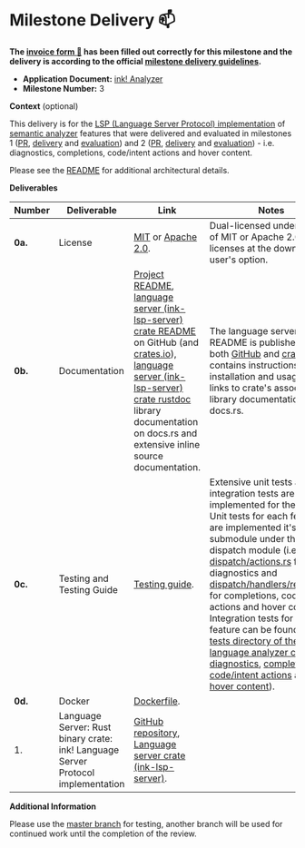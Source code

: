 # Milestone Delivery :mailbox:

**The [invoice form :pencil:](https://docs.google.com/forms/d/e/1FAIpQLSfmNYaoCgrxyhzgoKQ0ynQvnNRoTmgApz9NrMp-hd8mhIiO0A/viewform) has been filled out correctly for this milestone and the delivery is according to the official [milestone delivery guidelines](https://github.com/w3f/Grants-Program/blob/master/docs/Support%20Docs/milestone-deliverables-guidelines.md).**

- **Application Document:** [ink! Analyzer](https://github.com/w3f/Grants-Program/blob/master/applications/ink-analyzer.md)
- **Milestone Number:** 3

**Context** (optional)

This delivery is for the [LSP (Language Server Protocol) implementation](https://github.com/ink-analyzer/ink-analyzer/tree/master/crates/lsp-server) of [semantic analyzer](https://github.com/ink-analyzer/ink-analyzer/tree/master/crates/analyzer) features that were delivered and evaluated in milestones 1 ([PR](https://github.com/w3f/Grant-Milestone-Delivery/pull/848), [delivery](https://github.com/w3f/Grant-Milestone-Delivery/blob/master/deliveries/ink-analyzer-milestone-1.md) and [evaluation](https://github.com/w3f/Grant-Milestone-Delivery/blob/master/evaluations/ink_analyzer_1_dsm-w3f.md)) and 2 ([PR](https://github.com/w3f/Grant-Milestone-Delivery/pull/873), [delivery](https://github.com/w3f/Grant-Milestone-Delivery/blob/master/deliveries/ink-analyzer-milestone-2.md) and [evaluation](https://github.com/w3f/Grant-Milestone-Delivery/blob/master/evaluations/ink_analyzer_2_dsm-w3f.md)) - i.e. diagnostics, completions, code/intent actions and hover content.

Please see the [README](https://github.com/ink-analyzer/ink-analyzer#readme) for additional architectural details.

**Deliverables**

| Number  | Deliverable                                                                      | Link                                                                                                                                                                                                                                                                                                                                                                                                                                                                | Notes                                                                                                                                                                                                                                                                                                                                                                                                                                                                                                                                                                                                                                                                                                                                                                                                                                                                                                                                                                                                                                                                                                                                                                                            |
| ------- | -------------------------------------------------------------------------------- | ------------------------------------------------------------------------------------------------------------------------------------------------------------------------------------------------------------------------------------------------------------------------------------------------------------------------------------------------------------------------------------------------------------------------------------------------------------------- | ------------------------------------------------------------------------------------------------------------------------------------------------------------------------------------------------------------------------------------------------------------------------------------------------------------------------------------------------------------------------------------------------------------------------------------------------------------------------------------------------------------------------------------------------------------------------------------------------------------------------------------------------------------------------------------------------------------------------------------------------------------------------------------------------------------------------------------------------------------------------------------------------------------------------------------------------------------------------------------------------------------------------------------------------------------------------------------------------------------------------------------------------------------------------------------------------ |
| **0a.** | License                                                                          | [MIT](https://github.com/ink-analyzer/ink-analyzer/blob/master/LICENSE-MIT) or [Apache 2.0](https://github.com/ink-analyzer/ink-analyzer/blob/master/LICENSE-APACHE).                                                                                                                                                                                                                                                                                               | Dual-licensed under either of MIT or Apache 2.0 licenses at the downstream user's option.                                                                                                                                                                                                                                                                                                                                                                                                                                                                                                                                                                                                                                                                                                                                                                                                                                                                                                                                                                                                                                                                                                        |
| **0b.** | Documentation                                                                    | [Project README](https://github.com/ink-analyzer/ink-analyzer#readme), [language server (ink-lsp-server) crate README](https://github.com/ink-analyzer/ink-analyzer/tree/master/crates/lsp-server#readme) on GitHub (and [crates.io](https://crates.io/crates/ink-lsp-server)), [language server (ink-lsp-server) crate rustdoc](https://docs.rs/ink-lsp-server/latest/ink_lsp_server/) library documentation on docs.rs and extensive inline source documentation. | The language server's README is published on both [GitHub](https://github.com/ink-analyzer/ink-analyzer/tree/master/crates/lsp-server#readme) and [crates.io](https://crates.io/crates/ink-lsp-server). It contains instructions for installation and usage, and links to crate's associated library documentation on docs.rs.                                                                                                                                                                                                                                                                                                                                                                                                                                                                                                                                                                                                                                                                                                                                                                                                                                                                   |
| **0c.** | Testing and Testing Guide                                                        | [Testing guide](https://github.com/ink-analyzer/ink-analyzer#testing).                                                                                                                                                                                                                                                                                                                                                                                              | Extensive unit tests and integration tests are implemented for the crate. Unit tests for each feature are implemented it's parent submodule under the dispatch module (i.e [dispatch/actions.rs](https://github.com/ink-analyzer/ink-analyzer/blob/master/crates/lsp-server/src/dispatch/actions.rs) for diagnostics and [dispatch/handlers/request.rs](https://github.com/ink-analyzer/ink-analyzer/blob/master/crates/lsp-server/src/dispatch/handlers/request.rs) for completions, code/intent actions and hover content). Integration tests for each feature can be found in the [tests directory of the language analyzer crate](https://github.com/ink-analyzer/ink-analyzer/tree/master/crates/lsp-server/tests) (i.e [diagnostics](https://github.com/ink-analyzer/ink-analyzer/blob/master/crates/lsp-server/tests/diagnostics.rs), [completions](https://github.com/ink-analyzer/ink-analyzer/blob/master/crates/lsp-server/tests/completions.rs), [code/intent actions](https://github.com/ink-analyzer/ink-analyzer/blob/master/crates/lsp-server/tests/actions.rs) and [hover content](https://github.com/ink-analyzer/ink-analyzer/blob/master/crates/lsp-server/tests/hover.rs)). |
| **0d.** | Docker                                                                           | [Dockerfile](https://github.com/ink-analyzer/ink-analyzer/blob/master/Dockerfile).                                                                                                                                                                                                                                                                                                                                                                                  |                                                                                                                                                                                                                                                                                                                                                                                                                                                                                                                                                                                                                                                                                                                                                                                                                                                                                                                                                                                                                                                                                                                                                                                                  |
| 1.      | Language Server: Rust binary crate: ink! Language Server Protocol implementation | [GitHub repository](https://github.com/ink-analyzer/ink-analyzer), [Language server crate (ink-lsp-server)](https://crates.io/crates/ink-lsp-server).                                                                                                                                                                                                                                                                                                               |                                                                                                                                                                                                                                                                                                                                                                                                                                                                                                                                                                                                                                                                                                                                                                                                                                                                                                                                                                                                                                                                                                                                                                                                  |

**Additional Information**

Please use the [master branch](https://github.com/ink-analyzer/ink-analyzer/tree/master) for testing, another branch will be used for continued work until the completion of the review.
